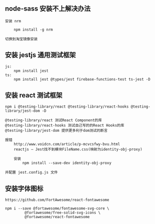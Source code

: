 
## node-sass 安装不上解决办法

    安装 nrm

        npm install -g nrm
    
    切换到淘宝镜像安装

## 安装 jestjs 通用测试框架
    js:
        npm install jest
    ts:
        npm install jest @types/jest firebase-functions-test ts-jest -D

## 安装 react 测试框架

    npm i @testing-library/react @testing-library/react-hooks @testing-library/jest-dom -D

    @testing-library/react 测试React Component的库
    @testing-library/react-hooks 测试自己写的的React Hooks的库
    @testing-library/jest-dom 提供更多利于dom测试的断言

    报错
        http://www.voidcn.com/article/p-mcvcsfwy-bvu.html
        reactjs – Jest找不到模块FileName.css(映射为identity-obj-proxy)

        安装
            npm install --save-dev identity-obj-proxy
            
    并配置 jest.config.js 文件        

## 安装字体图标
    https://github.com/FortAwesome/react-fontawesome

    npm i --save @fortawesome/fontawesome-svg-core \
             @fortawesome/free-solid-svg-icons \
             @fortawesome/react-fontawesome
    
